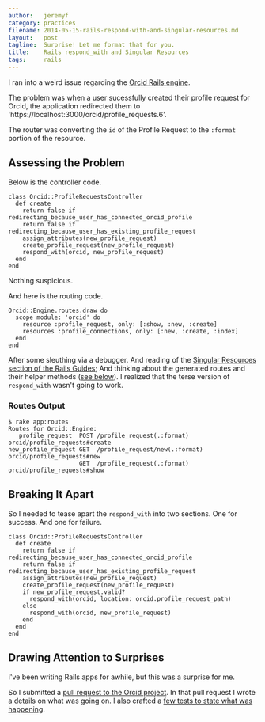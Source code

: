 ```yaml
---
author:   jeremyf
category: practices
filename: 2014-05-15-rails-respond-with-and-singular-resources.md
layout:   post
tagline:  Surprise! Let me format that for you.
title:    Rails respond_with and Singular Resources
tags:     rails
---
```


I ran into a weird issue regarding the [Orcid Rails engine](https://github.com/projecthydra-labs/orcid).

The problem was when a user sucessfully created their profile request for Orcid,
the application redirected them to 'https://localhost:3000/orcid/profile_requests.6'.

The router was converting the `id` of the Profile Request to the `:format` portion
of the resource.

## Assessing the Problem

Below is the controller code.

```rails
class Orcid::ProfileRequestsController
  def create
    return false if redirecting_because_user_has_connected_orcid_profile
    return false if redirecting_because_user_has_existing_profile_request
    assign_attributes(new_profile_request)
    create_profile_request(new_profile_request)
    respond_with(orcid, new_profile_request)
  end
end
```

Nothing suspicious.

And here is the routing code.

```rails
Orcid::Engine.routes.draw do
  scope module: 'orcid' do
    resource :profile_request, only: [:show, :new, :create]
    resources :profile_connections, only: [:new, :create, :index]
  end
end
```

After some sleuthing via a debugger.
And reading of the [Singular Resources section of the Rails Guides](http://guides.rubyonrails.org/routing.html#singular-resources);
And thinking about the generated routes and their helper methods ([see below](#routes-output)).
I realized that the terse version of `respond_with` wasn't going to work.

### Routes Output
```console
$ rake app:routes
Routes for Orcid::Engine:
   profile_request  POST /profile_request(.:format)     orcid/profile_requests#create
new_profile_request GET  /profile_request/new(.:format) orcid/profile_requests#new
                    GET  /profile_request(.:format)     orcid/profile_requests#show
```

## Breaking It Apart

So I needed to tease apart the `respond_with` into two sections.
One for success. And one for failure.

```rails
class Orcid::ProfileRequestsController
  def create
    return false if redirecting_because_user_has_connected_orcid_profile
    return false if redirecting_because_user_has_existing_profile_request
    assign_attributes(new_profile_request)
    create_profile_request(new_profile_request)
    if new_profile_request.valid?
      respond_with(orcid, location: orcid.profile_request_path)
    else
      respond_with(orcid, new_profile_request)
    end
  end
end
```

## Drawing Attention to Surprises

I've been writing Rails apps for awhile, but this was a surprise for me.

So I submitted a [pull request to the Orcid project](https://github.com/projecthydra-labs/orcid/pull/23).
In that pull request I wrote a details on what was going on.
I also crafted a [few tests to state what was happening](https://github.com/projecthydra-labs/orcid/pull/23/files).
